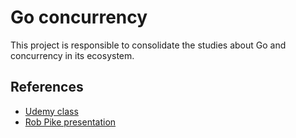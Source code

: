 # Go concurrency

This project is responsible to consolidate the studies about Go and concurrency in its ecosystem.

## References

- [Udemy class](https://www.udemy.com/curso-go/)
- [Rob Pike presentation](https://talks.golang.org/2012/concurrency.slide#1)
